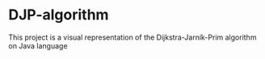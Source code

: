 # DJP-algorithm
This project is a visual representation of the Dijkstra-Jarník-Prim algorithm on Java language
